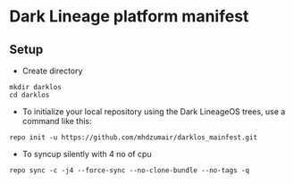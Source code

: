 # Dark Lineage platform manifest  

## Setup

- Create directory
```
mkdir darklos
cd darklos
```

- To initialize your local repository using the Dark LineageOS trees, use a command like this:
```
repo init -u https://github.com/mhdzumair/darklos_mainfest.git
```

- To syncup silently with 4 no of cpu
```
repo sync -c -j4 --force-sync --no-clone-bundle --no-tags -q
```

